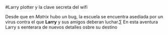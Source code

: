 #Larry plotter y la clave secreta del wifi

Desde que en *Matrix* hubo un bug, la escuela se encuentra asediada por un virus contra el que **Larry** y sus amigos deberan luchar.∑
En esta aventura Larry s eenterara de nuevos detalles osbre su destino 
